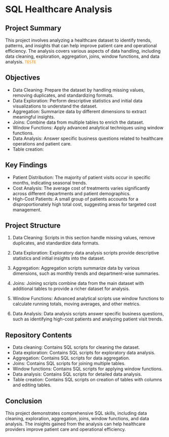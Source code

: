 # **SQL Healthcare Analysis** 

## **Project Summary** <br />
This project involves analyzing a healthcare dataset to identify trends, patterns, and insights that can help improve patient care and operational efficiency. 
The analysis covers various aspects of data handling, including data cleaning, exploration, aggregation, joins, window functions, and data analysis. <code style="color : darkorange">TESTE</code>

## **Objectives** <br />
- Data Cleaning: Prepare the dataset by handling missing values, removing duplicates, and standardizing formats. <br />
- Data Exploration: Perform descriptive statistics and initial data visualizations to understand the dataset. <br />
- Aggregation: Summarize data by different dimensions to extract meaningful insights. <br />
- Joins: Combine data from multiple tables to enrich the dataset. <br />
- Window Functions: Apply advanced analytical techniques using window functions. <br />
- Data Analysis: Answer specific business questions related to healthcare operations and patient care. <br />
- Table creation: 

## **Key Findings** <br />
- Patient Distribution: The majority of patient visits occur in specific months, indicating seasonal trends. <br />
- Cost Analysis: The average cost of treatments varies significantly across different departments and patient demographics. <br />
- High-Cost Patients: A small group of patients accounts for a disproportionately high total cost, suggesting areas for targeted cost management.

## **Project Structure** <br />
1. Data Cleaning: Scripts in this section handle missing values, remove duplicates, and standardize data formats.

2. Data Exploration: Exploratory data analysis scripts provide descriptive statistics and initial insights into the dataset.

3. Aggregation: Aggregation scripts summarize data by various dimensions, such as monthly trends and department-wise summaries.

4. Joins: Joining scripts combine data from the main dataset with additional tables to provide a richer dataset for analysis.

5. Window Functions: Advanced analytical scripts use window functions to calculate running totals, moving averages, and other metrics.

6. Data Analysis: Data analysis scripts answer specific business questions, such as identifying high-cost patients and analyzing patient visit trends.

## **Repository Contents** <br />
- Data cleaning: Contains SQL scripts for cleaning the dataset. <br />
- Data exploration: Contains SQL scripts for exploratory data analysis. <br />
- Aggregation: Contains SQL scripts for data aggregation. <br />
- Joins: Contains SQL scripts for joining multiple tables. <br />
- Window functions: Contains SQL scripts for applying window functions. <br />
- Data analysis: Contains SQL scripts for detailed data analysis.
- Table creation: Contains SQL scripts on creation of tables with columns and editing tables.

## **Conclusion** <br />
This project demonstrates comprehensive SQL skills, including data cleaning, exploration, aggregation, joins, window functions, and data analysis. The insights gained from the analysis can help healthcare providers improve patient care and operational efficiency.
